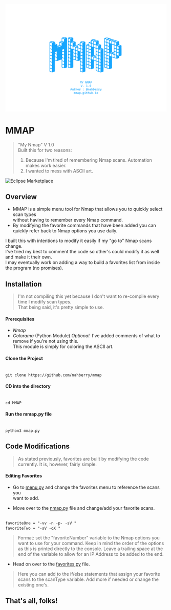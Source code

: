

![MMAP Logo](https://github.com/nahberry/mmap/blob/main/Resources/Images/mmap.PNG)

# MMAP
> "My Nmap"
> V 1.0  
> Built this for two reasons:  
> 1. Because I'm tired of remembering Nmap scans. Automation makes work easier.
> 2. I wanted to mess with ASCII art.


![Eclipse Marketplace](https://img.shields.io/eclipse-marketplace/last-update/nahberry/mmap)


## Overview

* MMAP is a simple menu tool for Nmap that allows you to quickly select scan types  
without having to remember every Nmap command.  
* By modifying the favorite commands that have been added you can quickly refer back to Nmap options   you use daily.   

I built this with intentions to modify it easily if my "go to" Nmap scans change.    
I've tried my best to comment the code so other's could modify it as well and make it their own.    
I may eventually work on adding a way to build a favorites list from inside the program (no promises).   

## Installation

> I'm not compiling this yet because I don't want to re-compile every time I modify scan types.    
> That being said, it's pretty simple to use.   

#### Prerequisites
- _Nmap_
- _Colorama_ (Python Module)
  *Optional.* I've added comments of what to remove if you're not using this.  
  This module is simply for coloring the ASCII art.  

#### Clone the Project

```

git clone https://github.com/nahberry/mmap

```

#### CD into the directory  

```

cd MMAP

```
#### Run the mmap.py file

```

python3 mmap.py

```

## Code Modifications

> As stated previously, favorites are built by modifying the code  
> currently. It is, however, fairly simple.  

#### Editing Favorites

* Go to [menu.py](https://github.com/nahberry/mmap/blob/main/menu.py) and change the favorites menu to reference the scans you  
want to add.  

* Move over to the [nmap.py](https://github.com/nahberry/mmap/blob/main/nmap.py) file and change/add your favorite scans.

```

favoriteOne = "-vv -n -p- -sV "
favoriteTwo = "-sV -oX "

```
> Format: set the "favoriteNumber" variable to the Nmap options you want to use for your command. Keep in mind the order of the options as this is printed directly to the console. Leave a trailing space at the end of the variable to allow for an IP Address to be added to the end.

* Head on over to the [favorites.py](https://github.com/nahberry/mmap/blob/main/favorites.py) file.

> Here you can add to the if/else statements that assign your favorite scans to the scanType variable. Add more if needed or change the existing one's.

## That's all, folks!
